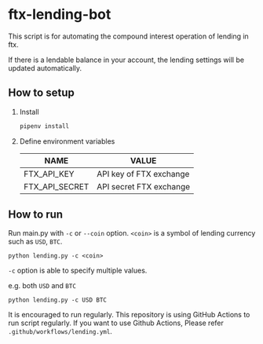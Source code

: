 # ftx-lending-bot

This script is for automating the compound interest operation of lending in ftx.

If there is a lendable balance in your account, the lending settings will be updated automatically.

## How to setup

1. Install

    ```sh
    pipenv install
    ```

2. Define environment variables

    |NAME|VALUE|
    |---|---|
    |FTX_API_KEY|API key of FTX exchange|
    |FTX_API_SECRET|API secret FTX exchange|

## How to run

Run main.py with `-c` or `--coin` option. `<coin>` is a symbol of lending currency such as `USD`, `BTC`.

```
python lending.py -c <coin>
```

`-c` option is able to specify multiple values.

e.g. both `USD` and `BTC`

```
python lending.py -c USD BTC
```

It is encouraged to run regularly. This repository is using GitHub Actions to run script regularly. If you want to use Github Actions, Please refer `.github/workflows/lending.yml`.
